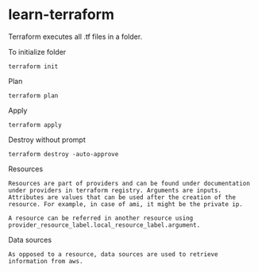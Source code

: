 # learn-terraform

Terraform executes all .tf files in a folder.

To initialize folder
````
terraform init
````
Plan
````
terraform plan
````
Apply
````
terraform apply
````
Destroy without prompt
````
terraform destroy -auto-approve
````
Resources
````
Resources are part of providers and can be found under documentation under providers in terraform registry. Arguments are inputs. Attributes are values that can be used after the creation of the resource. For example, in case of ami, it might be the private ip.

A resource can be referred in another resource using provider_resource_label.local_resource_label.argument.
````
Data sources
````
As opposed to a resource, data sources are used to retrieve information from aws.
````

